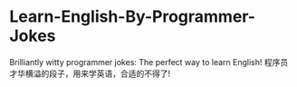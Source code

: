 # Learn-English-By-Programmer-Jokes
Brilliantly witty programmer jokes: The perfect way to learn English! 程序员才华横溢的段子，用来学英语，合适的不得了!
